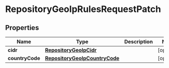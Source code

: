 
# RepositoryGeoIpRulesRequestPatch

## Properties
Name | Type | Description | Notes
------------ | ------------- | ------------- | -------------
**cidr** | [**RepositoryGeoIpCidr**](RepositoryGeoIpCidr.md) |  |  [optional]
**countryCode** | [**RepositoryGeoIpCountryCode**](RepositoryGeoIpCountryCode.md) |  |  [optional]



